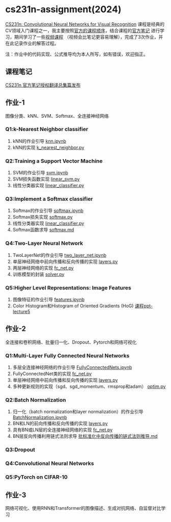 # cs231n-assignment(2024)
[CS231n: Convolutional Neural Networks for Visual Recognition](https://cs231n.github.io/) 课程是经典的CV领域入门课程之一，我主要按照[官方的课程顺序](https://cs231n.stanford.edu/schedule.html)，结合课程的[官方笔记](https://cs231n.github.io/) 进行学习，期间学习了一些[视频课程](https://www.bilibili.com/video/BV1K7411W7So?spm_id_from=333.788.videopod.episodes&vd_source=9b0bab44f379d04b6954be4ca93b4b5a) （视频会比笔记更容易理解），完成了3次作业，并在此记录作业的解答过程。

注：作业中的代码实现、公式推导均为本人所写，如有错误，欢迎指正。

## 课程笔记
[CS231n 官方笔记授权翻译总集篇发布](https://github.com/whyscience/CS231n-Note-Translation_CN/tree/master)

## 作业-1
图像分类、kNN、SVM、Softmax、全连接神经网络
### Q1:k-Nearest Neighbor classifier
1. kNN的作业引导 [knn.ipynb](https://github.com/ruip0729/cs231n/blob/main/assignment1/knn.ipynb)
2. kNN的实现 [k_nearest_neighbor.py](https://github.com/ruip0729/cs231n/blob/main/assignment1/cs231n/classifiers/k_nearest_neighbor.py)
### Q2:Training a Support Vector Machine
1. SVM的作业引导 [svm.ipynb](https://github.com/ruip0729/cs231n/blob/main/assignment1/svm.ipynb)
2. SVM损失函数实现 [linear_svm.py](https://github.com/ruip0729/cs231n/blob/main/assignment1/cs231n/classifiers/linear_svm.py)
3. 线性分类器实现 [linear_classifier.py](https://github.com/ruip0729/cs231n/blob/main/assignment1/cs231n/classifiers/linear_classifier.py)
### Q3:Implement a Softmax classifier
1. Softmax的作业引导 [softmax.ipynb](https://github.com/ruip0729/cs231n/blob/main/assignment1/softmax.ipynb)
2. Softmax损失实现 [softmax.py](https://github.com/ruip0729/cs231n/blob/main/assignment1/cs231n/classifiers/softmax.py)
3. 线性分类器实现 [linear_classifier.py](https://github.com/ruip0729/cs231n/blob/main/assignment1/cs231n/classifiers/linear_classifier.py)
4. Softmax函数求导 [softmax.md](https://github.com/ruip0729/cs231n/blob/main/%E8%A1%A5%E5%85%85%E5%86%85%E5%AE%B9/softmax%E5%87%BD%E6%95%B0%E6%B1%82%E5%AF%BC.md)
### Q4:Two-Layer Neural Network
1. TwoLayerNet的作业引导 [two_layer_net.ipynb](https://github.com/ruip0729/cs231n-assignment/blob/main/assignment1/two_layer_net.ipynb)
2. 单层神经网络中前向传播和反向传播的实现 [layers.py](https://github.com/ruip0729/cs231n-assignment/blob/main/assignment1/cs231n/layers.py)
3. 两层神经网络的实现 [fc_net.py](https://github.com/ruip0729/cs231n-assignment/blob/main/assignment1/cs231n/classifiers/fc_net.py)
4. 训练模型的封装 [solver.py](https://github.com/ruip0729/cs231n-assignment/blob/main/assignment1/cs231n/solver.py)
### Q5:Higher Level Representations: Image Features
1. 图像特征的作业引导 [features.ipynb](https://github.com/ruip0729/cs231n-assignment/blob/main/assignment1/features.ipynb)
2. Color Histogram和Histogram of Oriented Gradients (HoG) [课程ppt-lecture5](https://cs231n.stanford.edu/slides/2024/lecture_5.pdf)
## 作业-2
全连接和卷积网络、批量归一化、Dropout、Pytorch和网络可视化
### Q1:Multi-Layer Fully Connected Neural Networks
1. 多层全连接神经网络的作业引导 [FullyConnectedNets.ipynb](https://github.com/ruip0729/cs231n-assignment/blob/main/assignment2/FullyConnectedNets.ipynb)
2. FullyConnectedNet类的实现 [fc_net.py](https://github.com/ruip0729/cs231n-assignment/blob/main/assignment2/cs231n/classifiers/fc_net.py)
3. 单层神经网络中前向传播和反向传播的实现 [layers.py](https://github.com/ruip0729/cs231n-assignment/blob/main/assignment2/cs231n/layers.py)
4. 多种更新规则的实现（sgd、sgd_momentum、rmsprop和adam） [optim.py](https://github.com/ruip0729/cs231n-assignment/blob/main/assignment2/cs231n/optim.py)
### Q2:Batch Normalization
1. 归一化（batch normalization和layer normalization）的作业引导 [BatchNormalization.ipynb](https://github.com/ruip0729/cs231n-assignment/blob/main/assignment2/BatchNormalization.ipynb)
2. BN和LN的前向传播和反向传播的实现 [layers.py](https://github.com/ruip0729/cs231n-assignment/blob/main/assignment2/cs231n/layers.py)
3. 具有BN或LN层的全连接神经网络的实现 [fc_net.py](https://github.com/ruip0729/cs231n-assignment/blob/main/assignment2/cs231n/classifiers/fc_net.py)
4. BN层反向传播利用链式法则求导 [批标准化中反向传播的链式法则推导.md](https://github.com/ruip0729/cs231n-assignment/blob/main/%E8%A1%A5%E5%85%85%E5%86%85%E5%AE%B9/%E6%89%B9%E6%A0%87%E5%87%86%E5%8C%96%E4%B8%AD%E5%8F%8D%E5%90%91%E4%BC%A0%E6%92%AD%E7%9A%84%E9%93%BE%E5%BC%8F%E6%B3%95%E5%88%99%E6%8E%A8%E5%AF%BC.md)
### Q3:Dropout
### Q4:Convolutional Neural Networks
### Q5:PyTorch on CIFAR-10

## 作业-3
网络可视化、使用RNN和Transformer的图像描述、生成对抗网络、自监督对比学习
